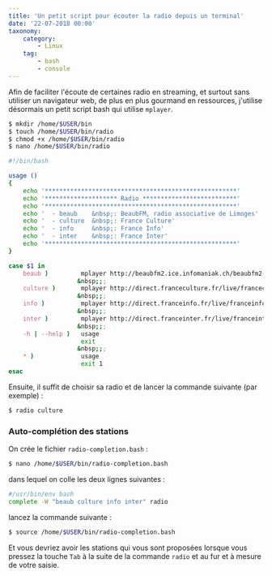 ```yaml
---
title: 'Un petit script pour écouter la radio depuis un terminal'
date: '22-07-2018 00:00'
taxonomy:
    category:
        - Linux
    tag:
        - bash
        - console
---
```


Afin de faciliter l'écoute de certaines radio en streaming, et surtout sans utiliser un navigateur web, de plus en plus gourmand en ressources, j'utilise désormais un petit script bash qui utilise `mplayer`.

```bash
$ mkdir /home/$USER/bin
$ touch /home/$USER/bin/radio
$ chmod +x /home/$USER/bin/radio
$ nano /home/$USER/bin/radio
```

```bash
#!/bin/bash

usage ()
{
    echo '*****************************************************'
    echo '******************** Radio **************************'
    echo '*****************************************************'
    echo '  - beaub    &nbsp;: BeaubFM, radio associative de Limoges'
    echo '  - culture  &nbsp;: France Culture'
    echo '  - info     &nbsp;: France Info'
    echo '  - inter    &nbsp;: France Inter'
    echo '*****************************************************'
}

case $1 in
    beaub )         mplayer http://beaubfm2.ice.infomaniak.ch/beaubfm2-96.mp3
                   &nbsp;;;
    culture )       mplayer http://direct.franceculture.fr/live/franceculture-midfi.mp3
                   &nbsp;;;
    info )          mplayer http://direct.franceinfo.fr/live/franceinfo-midfi.mp3
                   &nbsp;;;
    inter )         mplayer http://direct.franceinter.fr/live/franceinter-midfi.mp3
                   &nbsp;;;
    -h | --help )   usage
                    exit
                   &nbsp;;;
    * )             usage
                    exit 1
esac
```

Ensuite, il suffit de choisir sa radio et de lancer la commande suivante (par exemple)&nbsp;:

```bash
$ radio culture
```

### Auto-complétion des stations

On crée le fichier `radio-completion.bash`&nbsp;:

```bash
$ nano /home/$USER/bin/radio-completion.bash
```

dans lequel on colle les deux lignes suivantes&nbsp;:

```bash
#/usr/bin/env bash
complete -W "beaub culture info inter" radio
```

lancez la commande suivante&nbsp;:

```bash
$ source /home/$USER/bin/radio-completion.bash
```

Et vous devriez avoir les stations qui vous sont proposées lorsque vous pressez la touche `Tab` à la suite de la commande `radio` et au fur et à mesure de votre saisie.